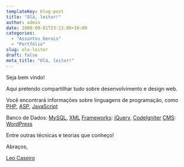```yaml
---
templateKey: blog-post
title: "Olá, leitor!"
author: admin
date: 2008-09-01T23:13:08+10:00
categories:
  - "Assuntos Gerais"
  - "Portfólio"
slug: ola-leitor
draft: false
meta_title: "Olá, leitor!"
---
```


Seja bem vindo!

Aqui pretendo compartilhar tudo sobre desenvolvimento e design web.

Você encontrará informações sobre linguagens de programação, como [PHP](http://www.php.net/), [ASP](http://pt.wikipedia.org/wiki/Asp), [JavaScript](http://pt.wikipedia.org/wiki/JavaScript)

Banco de Dados: [MySQL](http://www.mysql.com/), [XML](http://pt.wikipedia.org/wiki/Xml)
[Frameworks](http://pt.wikipedia.org/wiki/Framework): [jQuery](http://jquery.com/), [CodeIgniter](http://www.codeigniter.com.br/manual/)
[CMS](http://pt.wikipedia.org/wiki/Sistema_de_gerenciamento_de_conte%C3%BAdo): [WordPress](http://br.wordpress.org)

Entre outras técnicas e teorias que conheço!

Abraços,

[Leo Caseiro](http://leocaseiro.com.br/sobre)
